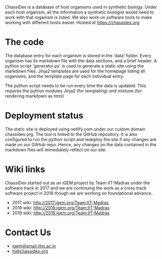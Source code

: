 ChassiDex is a database of host organisms used in synthetic biology. Under each host organism, all the information a synthetic biologist would need to work with that organism is listed. We also work on software tools to make working with different hosts easier. Hosted at https://chassidex.org

# The code 
The database entry for each organism is stored in the 'data' folder. Every organism has its markdown file with the data sections, and a brief header. A python script 'generator.py' is used to generate a static site using the markdown files. Jinja2 templates are used for the homepage listing all organisms, and the template page for each individual entry. 

The python script needs to be run every time the data is updated. This requires the python modules Jinja2 (for templating) and mistune (for rendering markdown as html) 

# Deployment status
The static site is deployed using netlify.com under our custom domain chassidex.org. The tool is linked to the GitHub repository. It is also configured to run the python script and redeploy the site if any changes are made on our GitHub repo. Hence, any changes on the data contained in the markdown files will immediately reflect on our site.

# Wiki links
ChassiDex started out as an iGEM project by Team IIT-Madras under the software track in 2017 and we are continuing the work as a cross track software project in 2018 though we are working on foundational advance. 
- 2017 wiki: http://2017.igem.org/Team:IIT-Madras
- 2018 wiki: http://2018.igem.org/Team:IIT-Madras
- 2019 wiki: http://2019.igem.org/Team:IIT-Madras
# Contact Us
- igem@smail.iitm.ac.in
- hi@chassidex.org
